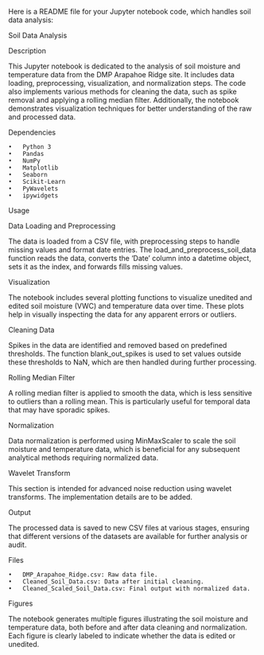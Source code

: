 Here is a README file for your Jupyter notebook code, which handles soil data analysis:

Soil Data Analysis

Description

This Jupyter notebook is dedicated to the analysis of soil moisture and temperature data from the DMP Arapahoe Ridge site. It includes data loading, preprocessing, visualization, and normalization steps. The code also implements various methods for cleaning the data, such as spike removal and applying a rolling median filter. Additionally, the notebook demonstrates visualization techniques for better understanding of the raw and processed data.

Dependencies

	•	Python 3
	•	Pandas
	•	NumPy
	•	Matplotlib
	•	Seaborn
	•	Scikit-Learn
	•	PyWavelets
	•	ipywidgets

Usage

Data Loading and Preprocessing

The data is loaded from a CSV file, with preprocessing steps to handle missing values and format date entries. The load_and_preprocess_soil_data function reads the data, converts the ‘Date’ column into a datetime object, sets it as the index, and forwards fills missing values.

Visualization

The notebook includes several plotting functions to visualize unedited and edited soil moisture (VWC) and temperature data over time. These plots help in visually inspecting the data for any apparent errors or outliers.

Cleaning Data

Spikes in the data are identified and removed based on predefined thresholds. The function blank_out_spikes is used to set values outside these thresholds to NaN, which are then handled during further processing.

Rolling Median Filter

A rolling median filter is applied to smooth the data, which is less sensitive to outliers than a rolling mean. This is particularly useful for temporal data that may have sporadic spikes.

Normalization

Data normalization is performed using MinMaxScaler to scale the soil moisture and temperature data, which is beneficial for any subsequent analytical methods requiring normalized data.

Wavelet Transform

This section is intended for advanced noise reduction using wavelet transforms. The implementation details are to be added.

Output

The processed data is saved to new CSV files at various stages, ensuring that different versions of the datasets are available for further analysis or audit.

Files

	•	DMP_Arapahoe_Ridge.csv: Raw data file.
	•	Cleaned_Soil_Data.csv: Data after initial cleaning.
	•	Cleaned_Scaled_Soil_Data.csv: Final output with normalized data.

Figures

The notebook generates multiple figures illustrating the soil moisture and temperature data, both before and after data cleaning and normalization. Each figure is clearly labeled to indicate whether the data is edited or unedited.
